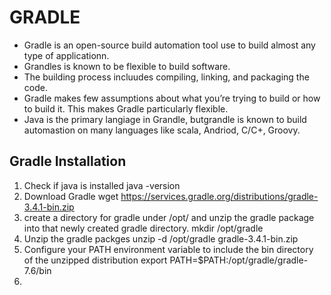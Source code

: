 # GRADLE 
* Gradle is an open-source build automation tool use to build almost any type of applicationn.
* Grandles is known to be flexible to build software.
* The building process incluudes compiling, linking, and packaging the code. 
* Gradle makes few assumptions about what you’re trying to build or how to build it. This makes Gradle particularly flexible.
* Java is the primary langiage in Grandle, butgrandle is known to build automastion on many languages like scala, Andriod, C/C+, Groovy. 

## Gradle Installation 
1. Check if java is installed 
   java -version
2. Download Gradle 
   wget https://services.gradle.org/distributions/gradle-3.4.1-bin.zip
3. create a directory for gradle under /opt/ and unzip the gradle package into that newly created gradle directory.
   mkdir /opt/gradle
4. Unzip the gradle packges 
   unzip -d /opt/gradle gradle-3.4.1-bin.zip
5. Configure your PATH environment variable to include the bin directory of the unzipped distribution
   export PATH=$PATH:/opt/gradle/gradle-7.6/bin
6. 